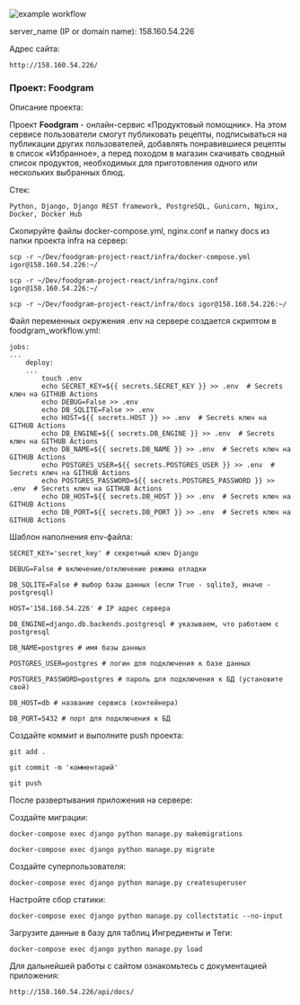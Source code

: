 ![example workflow](https://github.com/igorsgli/foodgram-project-react/actions/workflows/foodgram_workflow.yml/badge.svg)

server_name (IP or domain name): 158.160.54.226

Адрес сайта:
```
http://158.160.54.226/
```

### Проект: Foodgram

Описание проекта:

Проект **Foodgram** - онлайн-сервис «Продуктовый помощник». На этом сервисе пользователи смогут публиковать рецепты, подписываться на публикации других пользователей, добавлять понравившиеся рецепты в список «Избранное», а перед походом в магазин скачивать сводный список продуктов, необходимых для приготовления одного или нескольких выбранных блюд.


Стек:

```
Python, Django, Django REST framework, PostgreSQL, Gunicorn, Nginx, Docker, Docker Hub
```

Скопируйте файлы docker-compose.yml, nginx.conf и папку docs из папки проекта infra на сервер:

```
scp -r ~/Dev/foodgram-project-react/infra/docker-compose.yml igor@158.160.54.226:~/
```

```
scp -r ~/Dev/foodgram-project-react/infra/nginx.conf igor@158.160.54.226:~/
```

```
scp -r ~/Dev/foodgram-project-react/infra/docs igor@158.160.54.226:~/
```

Файл переменных окружения .env на сервере создается скриптом в foodgram_workflow.yml:

```
jobs:
...
    deploy:
    ...
        touch .env
        echo SECRET_KEY=${{ secrets.SECRET_KEY }} >> .env  # Secrets ключ на GITHUB Actions
        echo DEBUG=False >> .env
        echo DB_SQLITE=False >> .env
        echo HOST=${{ secrets.HOST }} >> .env  # Secrets ключ на GITHUB Actions
        echo DB_ENGINE=${{ secrets.DB_ENGINE }} >> .env  # Secrets ключ на GITHUB Actions
        echo DB_NAME=${{ secrets.DB_NAME }} >> .env  # Secrets ключ на GITHUB Actions
        echo POSTGRES_USER=${{ secrets.POSTGRES_USER }} >> .env  # Secrets ключ на GITHUB Actions
        echo POSTGRES_PASSWORD=${{ secrets.POSTGRES_PASSWORD }} >> .env  # Secrets ключ на GITHUB Actions
        echo DB_HOST=${{ secrets.DB_HOST }} >> .env  # Secrets ключ на GITHUB Actions
        echo DB_PORT=${{ secrets.DB_PORT }} >> .env  # Secrets ключ на GITHUB Actions
```

Шаблон наполнения env-файла:

```
SECRET_KEY='secret_key' # секретный ключ Django
```

```
DEBUG=False # включение/отключение режима отладки
```

```
DB_SQLITE=False # выбор базы данных (если True - sqlite3, иначе - postgresql)
```

```
HOST='158.160.54.226' # IP адрес сервера
```

```
DB_ENGINE=django.db.backends.postgresql # указываем, что работаем с postgresql
```

```
DB_NAME=postgres # имя базы данных
```

```
POSTGRES_USER=postgres # логин для подключения к базе данных
```

```
POSTGRES_PASSWORD=postgres # пароль для подключения к БД (установите свой)
```

```
DB_HOST=db # название сервиса (контейнера)
```

```
DB_PORT=5432 # порт для подключения к БД
```

Создайте коммит и выполните push проекта:

```
git add .
```

```
git commit -m 'комментарий'
```

```
git push
```

После развертывания приложения на сервере:

Создайте миграции:

```
docker-compose exec django python manage.py makemigrations
```

```
docker-compose exec django python manage.py migrate
```

Создайте суперпользователя:

```
docker-compose exec django python manage.py createsuperuser
```

Настройте сбор статики:

```
docker-compose exec django python manage.py collectstatic --no-input
```

Загрузите данные в базу для таблиц Ингредиенты и Теги:

```
docker-compose exec django python manage.py load
```

Для дальнейшей работы с сайтом ознакомьтесь с документацией приложения:

```
http://158.160.54.226/api/docs/
```
